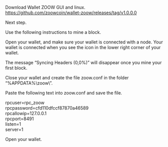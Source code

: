 Download Wallet ZOOW GUI and linux.
<br>
https://github.com/zoowcoin/wallet-zoow/releases/tag/v1.0.0.0

Next step.

Use the following instructions to mine a block.

Open your wallet, and make sure your wallet is connected with a node. 
Your wallet is connected when you see the icon  in the lower right corner of your wallet.

The message “Syncing Headers (0,0%)” will disappear once you mine your first block.

Close your wallet and create the file zoow.conf in the folder “%APPDATA%\zoow\”.

Paste the following text into zoow.conf and save the file.

rpcuser=rpc_zoow
<br>
rpcpassword=cfd110dfccf87870a46589
<br>
rpcallowip=127.0.0.1
<br>
rpcport=8491
<br>
listen=1
<br>
server=1
<br>

Open your wallet.

